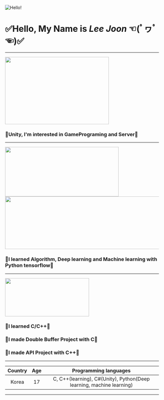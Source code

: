 ![Hello!](https://thumbs.dreamstime.com/b/hello-word-cloud-different-languages-world-background-concept-94936148.jpg)
# ✅Hello, My Name is ***Lee Joon*** ☜(ﾟヮﾟ☜)✅ 

___

<img src="https://s3.ap-northeast-2.amazonaws.com/grepp-cloudfront/programmers_imgs/learn/thumb-course-unity.jpg"  width="340" height="220"> 
<h3 id="-unity-i-m-interested-in-gameprograming-and-server-">🧡Unity, I&#39;m interested in GamePrograming and Server🧡</h3>

___

<img src="https://i.pinimg.com/originals/9b/41/fa/9b41fafad51b5ba82b3257b395be76cb.png" width="372" height="162">
<img src="https://dfalbel.github.io/talks/2020-01-rstudio-conf/images/tf-logo.jpg" height="172" width="519"></a>
<h3 id="-i-learned-deep-learning-and-machine-learning-with-python-tensorflow-">💙I learned Algorithm, Deep learning and Machine learning with Python tensorflow💙</h3>

___

<img src="https://ict-trainings.com/storage/app/public/course/banner_5d2ec9fb5445a.jpg" height="125" width="275"></a>
<h3 id="-i-learned-c-c-">💜I learned C/C++💜</h3>
<h3 id="-i-made-double-buffer-project-with-c-">💜I made Double Buffer Project with C💜</h3>
<h3 id="-i-made-api-project-with-c-">💜I made API Project with C++💜</h3>

___

|Country|Age|Programming languages|
|:--:|:--:|:--:|
|Korea|17|C, C++(learning), C#(Unity), Python(Deep learning, machine learning)|

___
